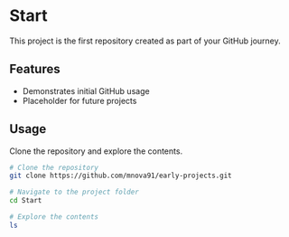 # Start

This project is the first repository created as part of your GitHub journey.

## Features
- Demonstrates initial GitHub usage
- Placeholder for future projects

## Usage
Clone the repository and explore the contents.

```bash
# Clone the repository
git clone https://github.com/mnova91/early-projects.git

# Navigate to the project folder
cd Start

# Explore the contents
ls
```
